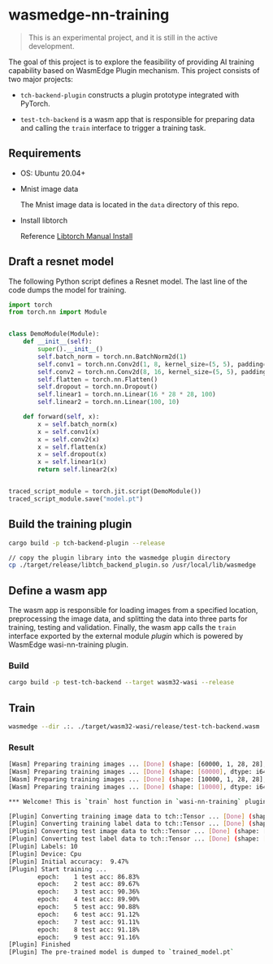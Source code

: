 # wasmedge-nn-training

> This is an experimental project, and it is still in the active development. 

The goal of this project is to explore the feasibility of providing AI training capability based on WasmEdge Plugin mechanism. This project consists of two major projects: 

- `tch-backend-plugin` constructs a plugin prototype integrated with PyTorch.

- `test-tch-backend` is a wasm app that is responsible for preparing data and calling the `train` interface to trigger a training task.

## Requirements

- OS: Ubuntu 20.04+

- Mnist image data

    The Mnist image data is located in the `data` directory of this repo.

- Install libtorch

    Reference [Libtorch Manual Install](https://github.com/LaurentMazare/tch-rs#libtorch-manual-install)

## Draft a resnet model

The following Python script defines a Resnet model. The last line of the code dumps the model for training.

```python
import torch
from torch.nn import Module


class DemoModule(Module):
    def __init__(self):
        super().__init__()
        self.batch_norm = torch.nn.BatchNorm2d(1)
        self.conv1 = torch.nn.Conv2d(1, 8, kernel_size=(5, 5), padding=(2, 2))
        self.conv2 = torch.nn.Conv2d(8, 16, kernel_size=(5, 5), padding=(2, 2))
        self.flatten = torch.nn.Flatten()
        self.dropout = torch.nn.Dropout()
        self.linear1 = torch.nn.Linear(16 * 28 * 28, 100)
        self.linear2 = torch.nn.Linear(100, 10)

    def forward(self, x):
        x = self.batch_norm(x)
        x = self.conv1(x)
        x = self.conv2(x)
        x = self.flatten(x)
        x = self.dropout(x)
        x = self.linear1(x)
        return self.linear2(x)


traced_script_module = torch.jit.script(DemoModule())
traced_script_module.save("model.pt")
```

## Build the training plugin

```bash
cargo build -p tch-backend-plugin --release

// copy the plugin library into the wasmedge plugin directory
cp ./target/release/libtch_backend_plugin.so /usr/local/lib/wasmedge
```

## Define a wasm app

The wasm app is responsible for loading images from a specified location, preprocessing the image data, and splitting the data into three parts for training, testing and validation. Finally, the wasm app calls the `train` interface exported by the external module *plugin* which is powered by WasmEdge wasi-nn-training plugin.

### Build

```bash
cargo build -p test-tch-backend --target wasm32-wasi --release
```

## Train

```bash
wasmedge --dir .:. ./target/wasm32-wasi/release/test-tch-backend.wasm
```

### Result

```bash
[Wasm] Preparing training images ... [Done] (shape: [60000, 1, 28, 28], dtype: f32)
[Wasm] Preparing training images ... [Done] (shape: [60000], dtype: i64)
[Wasm] Preparing training images ... [Done] (shape: [10000, 1, 28, 28], dtype: f32)
[Wasm] Preparing training images ... [Done] (shape: [10000], dtype: i64) 

*** Welcome! This is `train` host function in `wasi-nn-training` plugin. ***

[Plugin] Converting training image data to tch::Tensor ... [Done] (shape: [60000, 1, 28, 28], dtype: Float) 
[Plugin] Converting training label data to tch::Tensor ... [Done] (shape: [60000], dtype: Int64) 
[Plugin] Converting test image data to tch::Tensor ... [Done] (shape: [10000, 1, 28, 28], dtype: Float) 
[Plugin] Converting test label data to tch::Tensor ... [Done] (shape: [10000], dtype: Int64) 
[Plugin] Labels: 10
[Plugin] Device: Cpu
[Plugin] Initial accuracy:  9.47%
[Plugin] Start training ... 
        epoch:    1 test acc: 86.83%
        epoch:    2 test acc: 89.67%
        epoch:    3 test acc: 90.36%
        epoch:    4 test acc: 89.90%
        epoch:    5 test acc: 90.88%
        epoch:    6 test acc: 91.12%
        epoch:    7 test acc: 91.11%
        epoch:    8 test acc: 91.18%
        epoch:    9 test acc: 91.16%
[Plugin] Finished
[Plugin] The pre-trained model is dumped to `trained_model.pt`
```


